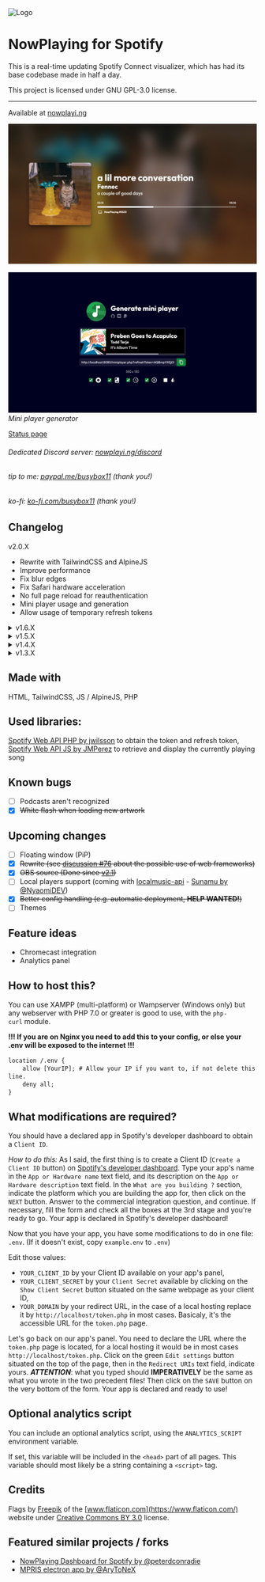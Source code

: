 <img src="https://github.com/busybox11/NowPlaying-for-Spotify/blob/master/assets/images/favicon.png?" alt="Logo" width="100px" height="100px">

# NowPlaying for Spotify

This is a real-time updating Spotify Connect visualizer, which has had its base codebase made in half a day.

This project is licensed under GNU GPL-3.0 license.

---

Available at [nowplayi.ng](https://nowplayi.ng)

![Website screenshot](screenshots/regular.png)

![Mini player generator screenshot](screenshots/miniplayer.png)
*Mini player generator*

[Status page](https://uptime.busybox.colabois.fr/status/nowplaying)

###### Dedicated Discord server: [nowplayi.ng/discord](https://nowplayi.ng/discord)
###### tip to me: [paypal.me/busybox11](https://paypal.me/busybox11) (thank you!)
###### ko-fi: [ko-fi.com/busybox11](https://ko-fi.com/busybox11) (thank you!)

## **Changelog**

v2.0.X

- Rewrite with TailwindCSS and AlpineJS
- Improve performance
- Fix blur edges
- Fix Safari hardware acceleration
- No full page reload for reauthentication
- Mini player usage and generation
- Allow usage of temporary refresh tokens

<details>
  <summary>v1.6.X</summary>

    - Use of localStorage
    - Added GNU GPL-3.0 license
    - Updated Index page design
    - Updated French and English sentences
    - Compatibility with Dark Reader
    - Better UI consistency / CSS tweaks
    - More languages
    - .env support (thanks @finnie2006!)
</details>

<details>
  <summary>v1.5.X</summary>

    - Added playback support (Premium account should be needed)
    - Added playback information
    - Added pause button (#17)
    - CSS improvements added for better responsive (#15 #16)
    - SEO improvements (#16)
    - Minor CSS improvements
</details>

<details>
  <summary>v1.4.X</summary>

    - Advertisements are recognized
    - Multiple artists are recognized
    - Experimental theme switcher
</details>

<details>
  <summary>v1.3.X</summary>

    - Now playing device name and type is showing
    - Cursor is hidden after a couple of seconds
    - Fullscreen button
</details>

## **Made with**

HTML, TailwindCSS, JS / AlpineJS, PHP

## **Used libraries:**

[Spotify Web API PHP by jwilsson](https://github.com/jwilsson/spotify-web-api-php) to obtain the token and refresh token,
[Spotify Web API JS by JMPerez](https://github.com/jmperez/spotify-web-api-js) to retrieve and display the currently playing song

## **Known bugs**

- [ ] Podcasts aren't recognized
- [X] ~~White flash when loading new artwork~~

## **Upcoming changes**

- [ ] Floating window (PiP)
- [X] ~~Rewrite (see [discussion #76](https://github.com/busybox11/NowPlaying-for-Spotify/discussions/76) about the possible use of web frameworks)~~
- [X] ~~OBS source (Done since [v2.1](https://github.com/busybox11/NowPlaying-for-Spotify/commit/994c52e06881f78f52b4a151fec11376db3edf12))~~
- [ ] Local players support (coming with [localmusic-api](https://github.com/busybox11/localmusic-api/projects) - [Sunamu by @NyaomiDEV](https://github.com/NyaomiDEV/Sunamu))
- [X] ~~Better config handling (e.g. automatic deployment, **HELP WANTED!**)~~
- [ ] Themes

## **Feature ideas**

- Chromecast integration
- Analytics panel

## **How to host this?**

You can use XAMPP (multi-platform) or Wampserver (Windows only) but any webserver with PHP 7.0 or greater is good to use, with the `php-curl` module.

**!!! If you are on Nginx you need to add this to your config, or else your .env will be exposed to the internet !!!**
```
location /.env {
    allow [YourIP]; # Allow your IP if you want to, if not delete this line.
    deny all;
}
```

## **What modifications are required?**

You should have a declared app in Spotify's developer dashboard to obtain a `Client ID`.

*How to do this:*
As I said, the first thing is to create a Client ID (`Create a Client ID` button) on [Spotify's developer dashboard](https://developer.spotify.com/dashboard/applications).
Type your app's name in the `App or Hardware name` text field, and its description on the `App or Hardware description` text field. In the `What are you building ?` section, indicate the platform which you are building the app for, then click on the `NEXT` button. Answer to the commercial integration question, and continue. If necessary, fill the form and check all the boxes at the 3rd stage and you're ready to go. Your app is declared in Spotify's developer dashboard!

Now that you have your app, you have some modifications to do in one file: `.env`.
(If it doesn't exist, copy `example.env` to `.env`)

Edit those values:

- `YOUR_CLIENT_ID` by your Client ID available on your app's panel,
- `YOUR_CLIENT_SECRET` by your `Client Secret` available by clicking on the `Show Client Secret` button situated on the same webpage as your client ID,
- `YOUR_DOMAIN` by your redirect URL, in the case of a local hosting replace it by `http://localhost/token.php` in most cases. Basicaly, it's the accessible URL for the `token.php` page.

Let's go back on our app's panel. You need to declare the URL where the `token.php` page is located, for a local hosting it would be in most cases `http://localhost/token.php`. Click on the green `Edit settings` button situated on the top of the page, then in the `Redirect URIs` text field, indicate yours. ***ATTENTION***: what you typed should **IMPERATIVELY** be the same as what you wrote in the two precedent files! Then click on the `SAVE` button on the very bottom of the form. Your app is declared and ready to use!

## **Optional analytics script**

You can include an optional analytics script, using the `ANALYTICS_SCRIPT` environment variable.

If set, this variable will be included in the `<head>` part of all pages. This variable should most likely be a string containing a `<script>` tag.

## **Credits**
Flags by [Freepik](https://www.freepik.com/) of the [www.flaticon.com](https://www.flaticon.com/) website under [Creative Commons BY 3.0](http://creativecommons.org/licenses/by/3.0/) license.

## **Featured similar projects / forks**
- [NowPlaying Dashboard for Spotify by @peterdconradie](https://github.com/peterdconradie/Now-Playing-Dashboard-for-Spotify)
- [MPRIS electron app by @AryToNeX](https://github.com/AryToNeX/nowplaying-electron)

